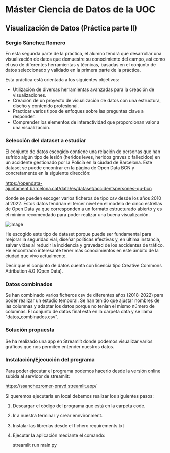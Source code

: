 # Máster Ciencia de Datos de la UOC 
## Visualización de Datos (Práctica parte II)
### Sergio Sánchez Romero

En esta segunda parte de la práctica, el alumno tendrá que desarrollar una visualización de datos que demuestre su conocimiento del campo, así como el uso de diferentes herramientas y técnicas, basadas en el conjunto de datos seleccionado y validado en la primera parte de la práctica.

Esta práctica está orientada a los siguientes objetivos:

- Utilización de diversas herramientas avanzadas para la creación de visualizaciones.
- Creación de un proyecto de visualización de datos con una estructura, diseño y contenido profesional.
- Practicar  varios tipos de enfoques sobre las preguntas clave a responder.
- Comprender los elementos de interactividad que proporcionan valor a una visualización.


### Selección del dataset a estudiar

El conjunto de datos escogido contiene una relación de personas que han sufrido algún tipo de lesión (heridos leves, heridos graves o fallecidos) en un accidente gestionado por la Policía en la ciudad de Barcelona.
Este dataset se puede encontrar en la página de Open Data BCN y concretamente en la siguiente dirección:

https://opendata-ajuntament.barcelona.cat/data/es/dataset/accidentspersones-gu-bcn

donde se pueden escoger varios ficheros de tipo csv desde los años 2010 al 2022.
Estos datos tendrían el tercer nivel en el modelo de cinco estrellas de Open Data ya que corresponden a un formato estructurado abierto y es el mínimo recomendado para poder realizar una buena visualización.

![image](https://github.com/ssanchezromer/PRAVD/assets/122234525/b22e8a90-3e1e-4c46-904b-f15d3cb17873)

He escogido este tipo de dataset porque puede ser fundamental para mejorar la seguridad vial, diseñar políticas efectivas y, en última instancia, salvar vidas al reducir la incidencia y gravedad de los accidentes de tráfico. He encontrado
interesante tener más conocimientos en este ámbito de la ciudad que vivo actualmente.

Decir que el conjunto de datos cuenta con licencia tipo Creative Commons Attribution 4.0 (Open Data).

### Datos combinados

Se han combinado varios ficheros csv de diferentes años (2018-2022) para poder realizar un estudio temporal. 
Se han tenido que ajustar nombres de las columnas y adaptar los datos porque no tenían el mismo número de columnas.
El conjunto de datos final está en la carpeta data y se llama "datos_combinados.csv".

### Solución propuesta

Se ha realizado una app en Streamlit donde podemos visualizar varios gráficos que nos permiten entender nuestros datos.

### Instalación/Ejecución del programa

Para poder ejecutar el programa podemos hacerlo desde la versión online subida al servidor de streamlit:

https://ssanchezromer-pravd.streamlit.app/

Si queremos ejecutarla en local debemos realizar los siguientes pasos:

1) Descargar el código del programa que está en la carpeta code.

2) Ir a nuestra terminar y crear ennvironment.

3) Instalar las librerías desde el fichero requirements.txt
   
4) Ejecutar la aplicación mediante el comando:

   streamlit run main.py

